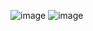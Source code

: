 ![image](https://user-images.githubusercontent.com/121361500/210113820-896cfd95-0f30-4a69-bc7c-fd73e9560c6e.png)
![image](https://user-images.githubusercontent.com/121361500/210113890-66930aad-3ed4-4231-aeb4-d32039acc3d9.png)
